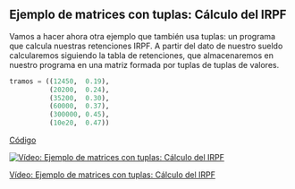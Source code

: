 ## Ejemplo de matrices con tuplas: Cálculo del IRPF

Vamos a hacer ahora otra ejemplo que también usa tuplas: un programa que calcula nuestras retenciones IRPF. A partir del dato de nuestro sueldo calcularemos siguiendo la tabla de retenciones, que almacenaremos en nuestro programa en una matriz formada por tuplas de tuplas de valores.

```python
tramos = ((12450,  0.19),
          (20200,  0.24),
          (35200,  0.30),
          (60000,  0.37),
          (300000, 0.45),
          (10e20,  0.47))
```

[Código](https://raw.githubusercontent.com/javacasm/CursoPython/master/codigo/7.4.2_calculo_irpf.py)

[![Vídeo: Ejemplo de matrices con tuplas: Cálculo del IRPF](https://img.youtube.com/vi/iJ_GHEA0k5Q/0.jpg)](https://youtu.be/iJ_GHEA0k5Q)


[Vídeo: Ejemplo de matrices con tuplas: Cálculo del IRPF](https://youtu.be/iJ_GHEA0k5Q)

